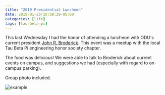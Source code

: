```yaml
---
title: "2019 Presidential Luncheon"
date: 2019-01-25T18:58:29-05:00
categories: [life]
tags: [tau-beta-pi]
---
```


This last Wednesday I had the honor of attending a luncheon with ODU's current
president [John R. Broderick](https://en.wikipedia.org/wiki/John_R._Broderick).
This event was a meetup with the local Tau Beta Pi engineering honor society
chapter.

The food was delicious! We were able to talk to Broderick about current events
on campus, and suggestions we had (especially with regard to on-campus parking).

Group photo included.

![example](/img/life/2019-presidential-luncheon.png)

